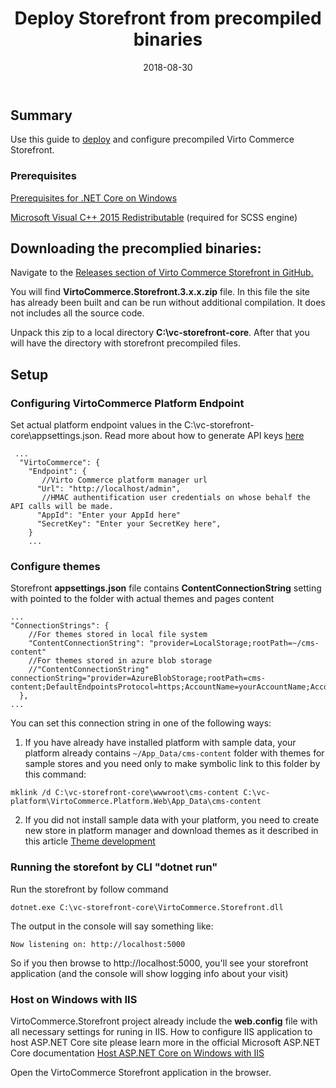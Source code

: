 ﻿---
date: '2018-08-30'
title: 'Deploy Storefront from precompiled binaries'
layout: docs
---
## Summary

Use this guide to <a class="crosslink" href="https://virtocommerce.com/ecommerce-hosting" target="_blank">deploy</a> and configure precompiled Virto Commerce Storefront.


### Prerequisites
[Prerequisites for .NET Core on Windows](https://docs.microsoft.com/en-us/dotnet/core/windows-prerequisites)

[Microsoft Visual C++ 2015 Redistributable](https://www.microsoft.com/en-us/download/details.aspx?id=53840) (required for SCSS engine)

## Downloading the precomplied binaries:

Navigate to the <a href="https://github.com/VirtoCommerce/vc-storefront-core/releases">Releases section of Virto Commerce Storefront in GitHub.</a>

You will find **VirtoCommerce.Storefront.3.x.x.zip** file. In this file the site has already been built and can be run without additional compilation. It does not includes all the source code.

Unpack this zip to a local directory **C:\vc-storefront-core**. After that you will have the directory with storefront precompiled files.


## Setup

### Configuring VirtoCommerce Platform Endpoint
Set actual platform endpoint values in the C:\vc-storefront-core\appsettings.json.
Read more about how to generate API keys [here](https://virtocommerce.com/docs/vc2devguide/development-scenarios/working-with-platform-api)

```
 ...
  "VirtoCommerce": {
    "Endpoint": {
	   //Virto Commerce platform manager url
      "Url": "http://localhost/admin",
	   //HMAC authentification user credentials on whose behalf the API calls will be made.
      "AppId": "Enter your AppId here"
      "SecretKey": "Enter your SecretKey here",
    }
	...
```
### Configure themes
Storefront  **appsettings.json** file contains **ContentConnectionString** setting with pointed to the folder with actual themes and pages content
```
...
"ConnectionStrings": {
    //For themes stored in local file system
    "ContentConnectionString": "provider=LocalStorage;rootPath=~/cms-content"
	//For themes stored in azure blob storage
    //"ContentConnectionString" connectionString="provider=AzureBlobStorage;rootPath=cms-content;DefaultEndpointsProtocol=https;AccountName=yourAccountName;AccountKey=yourAccountKey"
  },
...
```
You can set this connection string in one of the following ways:
1. If you have already have installed  platform with sample data, your platform already contains `~/App_Data/cms-content` folder with themes for sample stores and you need only to make symbolic link to this folder by this command:
```
mklink /d C:\vc-storefront-core\wwwroot\cms-content C:\vc-platform\VirtoCommerce.Platform.Web\App_Data\cms-content
```
2. If you did not install sample data with your platform, you need to create new store in platform manager and download themes as it described in this article
[Theme development](https://virtocommerce.com/docs/vc2devguide/working-with-storefront/theme-development)

### Running the storefont by CLI "dotnet run"
Run the storefront by  follow command
``` 
dotnet.exe C:\vc-storefront-core\VirtoCommerce.Storefront.dll
```
The output in the console will say something like:
```
Now listening on: http://localhost:5000
```
So if you then browse to http://localhost:5000, you'll see your storefront application (and the console will show logging info about your visit)

### Host on Windows with IIS
VirtoCommerce.Storefront project already include the **web.config** file with all necessary settings for runing in IIS.
How to configure IIS application to host ASP.NET Core site please learn more in the official Microsoft ASP.NET Core documentation
[Host ASP.NET Core on Windows with IIS](https://docs.microsoft.com/en-us/aspnet/core/publishing/iis)

Open the VirtoCommerce Storefront application in the browser.
